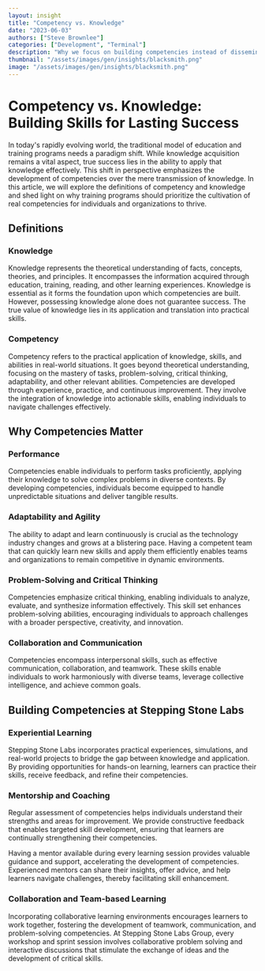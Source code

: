 ```yaml
---
layout: insight
title: "Competency vs. Knowledge"
date: "2023-06-03"
authors: ["Steve Brownlee"]
categories: ["Development", "Terminal"]
description: "Why we focus on building competencies instead of disseminating knowledge."
thumbnail: "/assets/images/gen/insights/blacksmith.png"
image: "/assets/images/gen/insights/blacksmith.png"
---
```


# Competency vs. Knowledge: Building Skills for Lasting Success

In today's rapidly evolving world, the traditional model of education and training programs needs a paradigm shift. While knowledge acquisition remains a vital aspect, true success lies in the ability to apply that knowledge effectively. This shift in perspective emphasizes the development of competencies over the mere transmission of knowledge. In this article, we will explore the definitions of competency and knowledge and shed light on why training programs should prioritize the cultivation of real competencies for individuals and organizations to thrive.

## Definitions

### Knowledge

Knowledge represents the theoretical understanding of facts, concepts, theories, and principles. It encompasses the information acquired through education, training, reading, and other learning experiences. Knowledge is essential as it forms the foundation upon which competencies are built. However, possessing knowledge alone does not guarantee success. The true value of knowledge lies in its application and translation into practical skills.

### Competency

Competency refers to the practical application of knowledge, skills, and abilities in real-world situations. It goes beyond theoretical understanding, focusing on the mastery of tasks, problem-solving, critical thinking, adaptability, and other relevant abilities. Competencies are developed through experience, practice, and continuous improvement. They involve the integration of knowledge into actionable skills, enabling individuals to navigate challenges effectively.

## Why Competencies Matter

### Performance

Competencies enable individuals to perform tasks proficiently, applying their knowledge to solve complex problems in diverse contexts. By developing competencies, individuals become equipped to handle unpredictable situations and deliver tangible results.

### Adaptability and Agility

The ability to adapt and learn continuously is crucial as the technology industry changes and grows at a blistering pace. Having a competent team that can quickly learn new skills and apply them efficiently enables teams and organizations to remain competitive in dynamic environments.

### Problem-Solving and Critical Thinking

Competencies emphasize critical thinking, enabling individuals to analyze, evaluate, and synthesize information effectively. This skill set enhances problem-solving abilities, encouraging individuals to approach challenges with a broader perspective, creativity, and innovation.

### Collaboration and Communication

Competencies encompass interpersonal skills, such as effective communication, collaboration, and teamwork. These skills enable individuals to work harmoniously with diverse teams, leverage collective intelligence, and achieve common goals.

## Building Competencies at Stepping Stone Labs

### Experiential Learning

Stepping Stone Labs incorporates practical experiences, simulations, and real-world projects to bridge the gap between knowledge and application. By providing opportunities for hands-on learning, learners can practice their skills, receive feedback, and refine their competencies.

### Mentorship and Coaching

Regular assessment of competencies helps individuals understand their strengths and areas for improvement. We provide constructive feedback that enables targeted skill development, ensuring that learners are continually strengthening their competencies.

Having a mentor available during every learning session provides valuable guidance and support, accelerating the development of competencies. Experienced mentors can share their insights, offer advice, and help learners navigate challenges, thereby facilitating skill enhancement.

### Collaboration and Team-based Learning

Incorporating collaborative learning environments encourages learners to work together, fostering the development of teamwork, communication, and problem-solving competencies. At Stepping Stone Labs Group, every workshop and sprint session involves collaborative problem solving and interactive discussions that stimulate the exchange of ideas and the development of critical skills.
